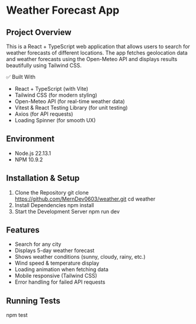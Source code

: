 #  Weather Forecast App

## Project Overview

This is a React + TypeScript web application that allows users to search for weather forecasts of different locations. The app fetches geolocation data and weather forecasts using the Open-Meteo API and displays results beautifully using Tailwind CSS.

✅ Built With

- React + TypeScript (with Vite)
- Tailwind CSS (for modern styling)
- Open-Meteo API (for real-time weather data)
- Vitest & React Testing Library (for unit testing)
- Axios (for API requests)
- Loading Spinner (for smooth UX)

## Environment

- Node.js 22.13.1
- NPM 10.9.2

## Installation & Setup

1. Clone the Repository
git clone https://github.com/MernDev0603/weather.git
cd weather
2. Install Dependencies
npm install
3. Start the Development Server
npm run dev

## Features

- Search for any city
- Displays 5-day weather forecast
- Shows weather conditions (sunny, cloudy, rainy, etc.)
- Wind speed & temperature display
- Loading animation when fetching data
- Mobile responsive (Tailwind CSS)
- Error handling for failed API requests

## Running Tests

npm test